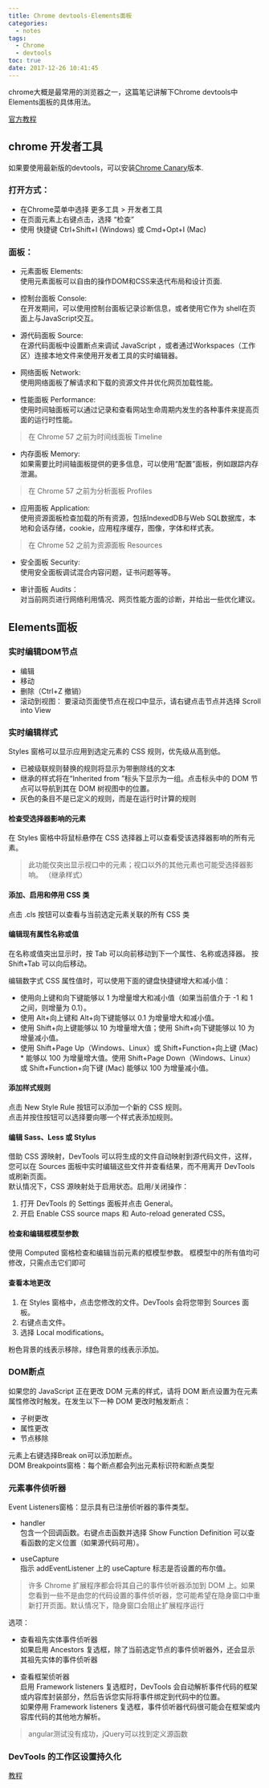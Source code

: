 ```yaml
---
title: Chrome devtools-Elements面板
categories:
  - notes
tags:
  - Chrome
  - devtools
toc: true
date: 2017-12-26 10:41:45
---
```

chrome大概是最常用的浏览器之一，这篇笔记讲解下Chrome devtools中Elements面板的具体用法。  

[官方教程](https://developers.google.com/web/tools/chrome-devtools/)

<!-- more -->

## chrome 开发者工具

如果要使用最新版的devtools，可以安装[Chrome Canary](https://www.google.com/intl/en/chrome/browser/canary.html)版本.

### 打开方式：
* 在Chrome菜单中选择 更多工具 > 开发者工具
* 在页面元素上右键点击，选择 “检查”
* 使用 快捷键 Ctrl+Shift+I (Windows) 或 Cmd+Opt+I (Mac)

### 面板：
* 元素面板 Elements:  
使用元素面板可以自由的操作DOM和CSS来迭代布局和设计页面.

* 控制台面板 Console:  
在开发期间，可以使用控制台面板记录诊断信息，或者使用它作为 shell在页面上与JavaScript交互。

* 源代码面板 Source:   
在源代码面板中设置断点来调试 JavaScript ，或者通过Workspaces（工作区）连接本地文件来使用开发者工具的实时编辑器。

* 网络面板 Network:   
使用网络面板了解请求和下载的资源文件并优化网页加载性能。

* 性能面板 Performance:   
使用时间轴面板可以通过记录和查看网站生命周期内发生的各种事件来提高页面的运行时性能。
>在 Chrome 57 之前为时间线面板 Timeline

* 内存面板 Memory:  
如果需要比时间轴面板提供的更多信息，可以使用“配置”面板，例如跟踪内存泄漏。
>在 Chrome 57 之前为分析面板 Profiles

* 应用面板 Application:  
使用资源面板检查加载的所有资源，包括IndexedDB与Web SQL数据库，本地和会话存储，cookie，应用程序缓存，图像，字体和样式表。
>在 Chrome 52 之前为资源面板 Resources

* 安全面板 Security:  
使用安全面板调试混合内容问题，证书问题等等。

* 审计面板 Audits：  
对当前网页进行网络利用情况、网页性能方面的诊断，并给出一些优化建议。

## Elements面板
### 实时编辑DOM节点
* 编辑
* 移动
* 删除（Ctrl+Z 撤销）
* 滚动到视图： 要滚动页面使节点在视口中显示，请右键点击节点并选择 Scroll into View

### 实时编辑样式
Styles 窗格可以显示应用到选定元素的 CSS 规则，优先级从高到低。
* 已被级联规则替换的规则将显示为带删除线的文本
* 继承的样式将在“Inherited from <NODE>”标头下显示为一组。点击标头中的 DOM 节点可以导航到其在 DOM 树视图中的位置。
* 灰色的条目不是已定义的规则，而是在运行时计算的规则

#### 检查受选择器影响的元素
在 Styles 窗格中将鼠标悬停在 CSS 选择器上可以查看受该选择器影响的所有元素。
>此功能仅突出显示视口中的元素；视口以外的其他元素也可能受选择器影响。 （继承样式）

#### 添加、启用和停用 CSS 类
点击 .cls 按钮可以查看与当前选定元素关联的所有 CSS 类

#### 编辑现有属性名称或值
在名称或值突出显示时，按 Tab 可以向前移动到下一个属性、名称或选择器。
按 Shift+Tab 可以向后移动。

编辑数字式 CSS 属性值时，可以使用下面的键盘快捷键增大和减小值：
* 使用向上键和向下键能够以 1 为增量增大和减小值（如果当前值介于 -1 和 1 之间，则增量为 0.1）。
* 使用 Alt+向上键和 Alt+向下键能够以 0.1 为增量增大和减小值。
* 使用 Shift+向上键能够以 10 为增量增大值；使用 Shift+向下键能够以 10 为增量减小值。
* 使用 Shift+Page Up（Windows、Linux）或 Shift+Function+向上键 (Mac) * 能够以 100 为增量增大值。使用 Shift+Page Down（Windows、Linux）或 Shift+Function+向下键 (Mac) 能够以 100 为增量减小值。

#### 添加样式规则
点击 New Style Rule 按钮可以添加一个新的 CSS 规则。  
点击并按住按钮可以选择要向哪一个样式表添加规则。

#### 编辑 Sass、Less 或 Stylus
借助 CSS 源映射，DevTools 可以将生成的文件自动映射到源代码文件，这样，您可以在 Sources 面板中实时编辑这些文件并查看结果，而不用离开 DevTools 或刷新页面。  
默认情况下，CSS 源映射处于启用状态。启用/关闭操作：
1. 打开 DevTools 的 Settings 面板并点击 General。
2. 开启 Enable CSS source maps 和 Auto-reload generated CSS。

#### 检查和编辑框模型参数
使用 Computed 窗格检查和编辑当前元素的框模型参数。 框模型中的所有值均可修改，只需点击它们即可

#### 查看本地更改
1. 在 Styles 窗格中，点击您修改的文件。DevTools 会将您带到 Sources 面板。
2. 右键点击文件。
3. 选择 Local modifications。

粉色背景的线表示移除，绿色背景的线表示添加。

### DOM断点
如果您的 JavaScript 正在更改 DOM 元素的样式，请将 DOM 断点设置为在元素属性修改时触发。在发生以下一种 DOM 更改时触发断点：
* 子树更改
* 属性更改
* 节点移除

元素上右键选择Break on可以添加断点。  
DOM Breakpoints窗格：每个断点都会列出元素标识符和断点类型

### 元素事件侦听器
Event Listeners窗格：显示具有已注册侦听器的事件类型。
* handler  
包含一个回调函数。右键点击函数并选择 Show Function Definition 可以查看函数的定义位置（如果源代码可用）。

* useCapture  
指示 addEventListener 上的 useCapture 标志是否设置的布尔值。

> 许多 Chrome 扩展程序都会将其自己的事件侦听器添加到 DOM 上。如果您看到一些不是由您的代码设置的事件侦听器，您可能希望在隐身窗口中重新打开页面。默认情况下，隐身窗口会阻止扩展程序运行


选项：
* 查看祖先实体事件侦听器  
如果启用 Ancestors 复选框，除了当前选定节点的事件侦听器外，还会显示其祖先实体的事件侦听器

* 查看框架侦听器  
启用 Framework listeners 复选框时，DevTools 会自动解析事件代码的框架或内容库封装部分，然后告诉您实际将事件绑定到代码中的位置。  
如果停用 Framework listeners 复选框，事件侦听器代码很可能会在框架或内容库代码的其他地方解析。

> angular测试没有成功，jQuery可以找到定义源函数


### DevTools 的工作区设置持久化
[教程](https://developers.google.com/web/tools/setup/setup-workflow)
